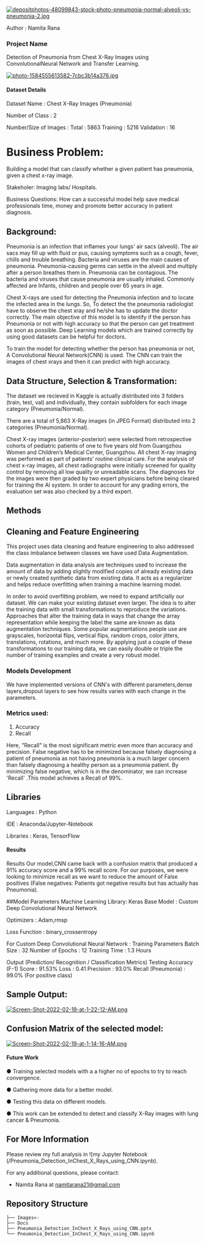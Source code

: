 [![depositphotos-48099843-stock-photo-pneumonia-normal-alveoli-vs-pneumonia-2.jpg](https://i.postimg.cc/rmVk6tsf/depositphotos-48099843-stock-photo-pneumonia-normal-alveoli-vs-pneumonia-2.jpg)](https://postimg.cc/d7xXr38C)


Author           : Namita Rana

### Project Name    

Detection of Pneumonia from Chest X-Ray Images using ConvolutionalNeural Network and Transfer Learning.


[![photo-1584555613582-7cbc3b14a376.jpg](https://i.postimg.cc/BZzdpzTY/photo-1584555613582-7cbc3b14a376.jpg)](https://postimg.cc/9zG8FJNZ)
                   
#### Dataset Details

Dataset Name            : Chest X-Ray Images (Pneumonia)

Number of Class         : 2

Number/Size of Images   : Total      : 5863 
                          Training   : 5216 
                          Validation : 16  

# Business Problem: 
Building a model that can classify whether a given patient has pneumonia, given a chest x-ray image.

Stakeholer: Imaging labs/ Hospitals.

Business Questions: How can a successful model help save medical professionals time, money and promote better accuracy in patient diagnosis.

## Background:


Pneumonia is an infection that inflames your lungs' air sacs (alveoli). The air sacs may fill up with fluid or pus, causing symptoms such as a cough, fever, chills and trouble breathing. Bacteria and viruses are the main causes of pneumonia. Pneumonia-causing germs can settle in the alveoli and multiply after a person breathes them in. Pneumonia can be contagious. The bacteria and viruses that cause pneumonia are usually inhaled.
Commonly affected are Infants, children and people over 65 years in age.



Chest X-rays are used for detecting the Pneumonia infection and to locate the infected area in the lungs. So, To detect the the pneumonia radiologist have to observe the chest xray and he/she has to update the doctor correctly. The main objective of this model is to identify if the person has Pneumonia or not with high accuracy so that the person can get treatment as soon as possible. Deep Learning models which are trained correctly by using good datasets can be helpful for doctors. 

To train the model for detecting whether the person has pneumonia or not, A Convolutional Neural Network(CNN) is used. The CNN can train the images of chest xrays and then it can predict with high accuracy.



## Data Structure, Selection & Transformation:

The dataset we recieved in Kaggle is actually distributed into 3 folders (train, test, val) and individually, they contain subfolders for each image category (Pneumonia/Normal).

There are a total of 5,863 X-Ray images (in JPEG Format) distributed into 2 categories (Pneumonia/Normal).

Chest X-ray images (anterior-posterior) were selected from retrospective cohorts of pediatric patients of one to five years old from Guangzhou Women and Children’s Medical Center, Guangzhou. All chest X-ray imaging was performed as part of patients’ routine clinical care. For the analysis of chest x-ray images, all chest radiographs were initially screened for quality control by removing all low quality or unreadable scans. The diagnoses for the images were then graded by two expert physicians before being cleared for training the AI system. In order to account for any grading errors, the evaluation set was also checked by a third expert.

## Methods
## Cleaning and Feature Engineering


This project uses data cleaning and feature engineering to also addressed the class imbalance between classes we have used Data Augmentation.


Data augmentation in data analysis are techniques used to increase the amount of data by adding slightly modified copies of already existing data or newly created synthetic data from existing data. It acts as a regularizer and helps reduce overfitting when training a machine learning model.


In order to avoid overfitting problem, we need to expand artificially our dataset. We can make your existing dataset even larger. The idea is to alter the training data with small transformations to reproduce the variations. Approaches that alter the training data in ways that change the array representation while keeping the label the same are known as data augmentation techniques. Some popular augmentations people use are grayscales, horizontal flips, vertical flips, random crops, color jitters, translations, rotations, and much more. By applying just a couple of these transformations to our training data, we can easily double or triple the number of training examples and create a very robust model.



### Models Development
We have implemented versions of CNN's with different parameters,dense layers,dropout layers to see how results varies with each change in the parameters.

### Metrics used:

1. Accuracy
2. Recall

Here, "Recall" is the most significant metric even more than accuracy and precision. False negative has to be minimized because falsely diagnosing a patient of pneumonia as not having pneumonia is a much larger concern than falsely diagnosing a healthy person as a pneumonia patient. By minimizing false negative, which is in the denominator, we can increase 'Recall' .This model achieves a Recall of 99%.


## Libraries

Languages               : Python

IDE               : Anaconda/Jupyter-Notebook

Libraries               : Keras, TensorFlow

#### Results

Results
Our model,CNN came back with a confusion matrix that produced a 91% accuracy score and a 99% recall score. For our purposes, we were looking to minimize recall as we want to reduce the amount of False positives (False negatives: Patients got negative results but has actually has Pneumonia).


##Model Parameters
Machine Learning Library: Keras
Base Model              : Custom Deep Convolutional Neural Network

Optimizers              : Adam,rmsp

Loss Function           : binary_crossentropy

For Custom Deep Convolutional Neural Network : 
Training Parameters
Batch Size              : 32
Number of Epochs        : 12
Training Time           : 1.3 Hours

Output (Prediction/ Recognition / Classification Metrics)
Testing
Accuracy (F-1) Score    : 91.53%
Loss                    : 0.41
Precision               : 93.0%
Recall (Pneumonia)      : 99.0% (For positive class)



## Sample Output:
[![Screen-Shot-2022-02-19-at-1-22-12-AM.png](https://i.postimg.cc/02FP6QXN/Screen-Shot-2022-02-19-at-1-22-12-AM.png)](https://postimg.cc/kBQkznmr)


## Confusion Matrix of the selected model:

[![Screen-Shot-2022-02-19-at-1-14-16-AM.png](https://i.postimg.cc/NF0BXrwK/Screen-Shot-2022-02-19-at-1-14-16-AM.png)](https://postimg.cc/hzNkWvvn)

#### Future Work
● Training selected models with a a higher no of epochs to try to reach convergence.

● Gathering more data for a better model.

● Testing this data on different models.

● This work can be extended to detect and classify X-Ray images with lung cancer & Pneumonia.

## For More Information

Please review my full analysis in ![my Jupyter Notebook (/Pneumonia_Detection_InChest_X_Rays_using_CNN.ipynb).

For any additional questions,
please contact:
- Namita Rana at <namitarana21@gmail.com>

## Repository Structure

```
├── Images<- 
├── Docs
├── Pneumonia_Detection_InChest_X_Rays_using_CNN.pptx                               
└── Pneumonia_Detection_InChest_X_Rays_using_CNN.ipynb                           
```